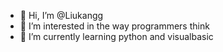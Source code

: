 - 👋 Hi, I’m @Liukangg
- 👀 I’m interested in the way programmers think
- 🌱 I’m currently learning python and visualbasic

<!---
Liukangg/Liukangg is a ✨ special ✨ repository because its `README.md` (this file) appears on your GitHub profile.
You can click the Preview link to take a look at your changes.
--->
